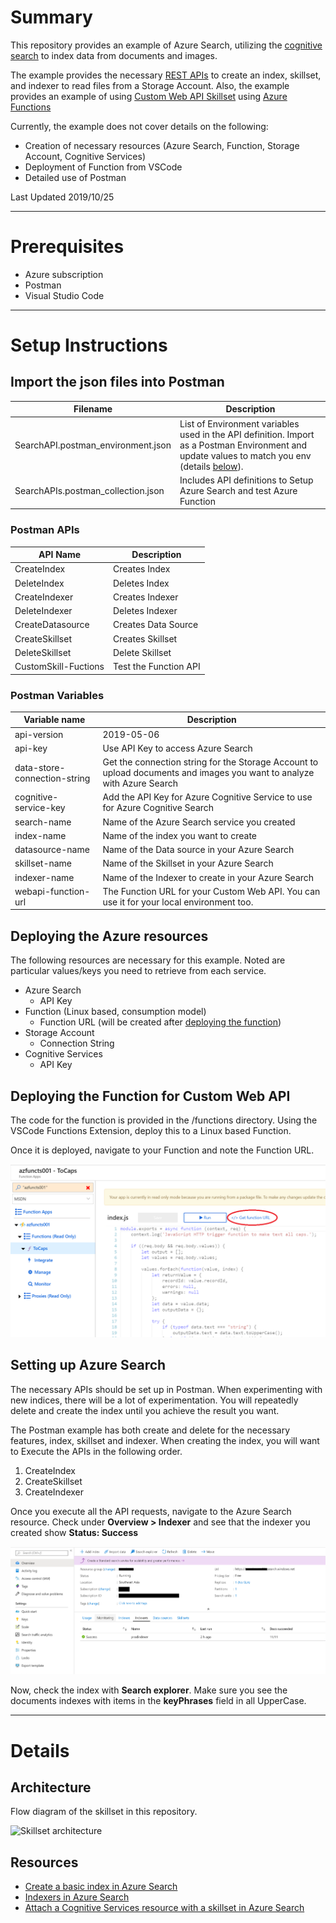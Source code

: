 # Summary

This repository provides an example of Azure Search, utilizing the [cognitive search](https://docs.microsoft.com/en-us/azure/search/cognitive-search-concept-intro) to index data from documents and images.

The example provides the necessary [REST APIs](https://docs.microsoft.com/en-us/rest/api/searchservice/) to create an index, skillset, and indexer to read files from a Storage Account. Also, the example provides an example of using [Custom Web API Skillset](https://docs.microsoft.com/en-us/azure/search/cognitive-search-custom-skill-web-api) using [Azure Functions](https://docs.microsoft.com/en-us/azure/azure-functions/functions-overview)

Currently, the example does not cover details on the following:
- Creation of necessary resources (Azure Search, Function, Storage Account, Cognitive Services)
- Deployment of Function from VSCode
- Detailed use of Postman

Last Updated 2019/10/25

---

# Prerequisites

- Azure subscription
- Postman
- Visual Studio Code

---

# Setup Instructions

## Import the json files into Postman

| Filename | Description |
| -------- | ----------- |
| SearchAPI.postman_environment.json | List of Environment variables used in the API definition. Import as a Postman Environment and update values to match you env (details [below](#variables)). | 
| SearchAPIs.postman_collection.json | Includes API definitions to Setup Azure Search and test Azure Function |

### Postman APIs

| API Name | Description |
| -------- | ----------- |
| CreateIndex | Creates Index |
| DeleteIndex | Deletes Index |
| CreateIndexer | Creates Indexer |
| DeleteIndexer | Deletes Indexer |
| CreateDatasource | Creates Data Source |
| CreateSkillset | Creates Skillset |
| DeleteSkillset | Delete Skillset |
| CustomSkill-Fuctions | Test the Function API |

### Postman Variables

| Variable name | Description |
| ------------- | ----------- |
| api-version | 2019-05-06 |
| api-key | Use API Key to access Azure Search |
| data-store-connection-string | Get the connection string for the Storage Account to upload documents and images you want to analyze with Azure Search |
| cognitive-service-key | Add the API Key for Azure Cognitive Service to use for Azure Cognitive Search |
| search-name | Name of the Azure Search service you created |
| index-name | Name of the index you want to create |
| datasource-name | Name of the Data source in your Azure Search |
| skillset-name | Name of the Skillset in your Azure Search |
| indexer-name | Name of the Indexer to create in your Azure Search |
| webapi-function-url | The Function URL for your Custom Web API. You can use it for your local environment too. |

## Deploying the Azure resources

The following resources are necessary for this example. Noted are particular values/keys you need to retrieve from each service.

- Azure Search
  - API Key
- Function (Linux based, consumption model)
  - Function URL (will be created after [deploying the function](#deploying_the_function_for_custom_web_api))
- Storage Account
  - Connection String
- Cognitive Services
  - API Key

## Deploying the Function for Custom Web API

The code for the function is provided in the /functions directory. Using the VSCode Functions Extension, deploy this to a Linux based Function.

Once it is deployed, navigate to your Function and note the Function URL.

![Get Function URL in Azure Functions](doc-files/get-url-az-func.png)

## Setting up Azure Search

The necessary APIs should be set up in Postman. When experimenting with new indices, there will be a lot of experimentation. You will repeatedly delete and create the index until you achieve the result you want.

The Postman example has both create and delete for the necessary features, index, skillset and indexer.
When creating the index, you will want to Execute the APIs in the following order.

1. CreateIndex
2. CreateSkillset
3. CreateIndexer

Once you execute all the API requests, navigate to the Azure Search resource. Check under **Overview > Indexer** and see that the indexer you created show **Status: Success**

![Azure Search Indexer result showing success](/doc-files/azure-search-success.png)

Now, check the index with **Search explorer**. Make sure you see the documents indexes with items in the **keyPhrases** field in all UpperCase.

---

# Details

## Architecture

Flow diagram of the skillset in this repository. 

<img width="930" alt="Skillset architecture" src="https://user-images.githubusercontent.com/56287262/67839551-43285300-fb37-11e9-8d64-ab500960f861.png">

## Resources

- [Create a basic index in Azure Search](https://docs.microsoft.com/en-us/azure/search/search-what-is-an-index)
- [Indexers in Azure Search](https://docs.microsoft.com/en-us/azure/search/search-indexer-overview)
- [Attach a Cognitive Services resource with a skillset in Azure Search](https://docs.microsoft.com/en-us/azure/search/cognitive-search-attach-cognitive-services)
